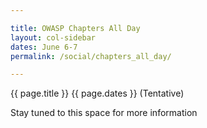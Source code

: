 ```yaml
---

title: OWASP Chapters All Day 
layout: col-sidebar
dates: June 6-7
permalink: /social/chapters_all_day/

---
```


{{ page.title }}
{{ page.dates }} (Tentative)

Stay tuned to this space for more information